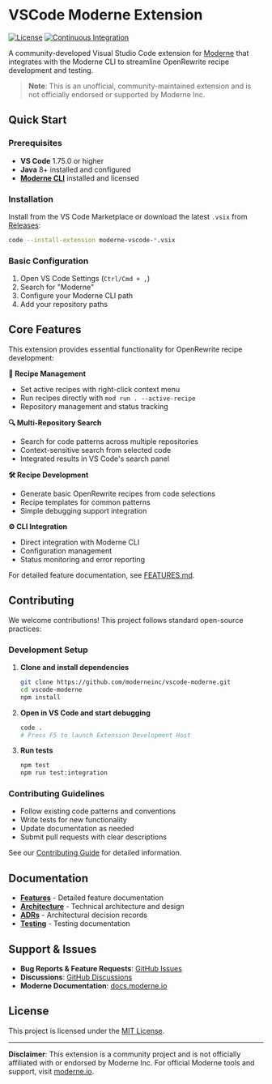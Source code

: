 # VSCode Moderne Extension

[![License](https://img.shields.io/badge/License-Apache_2.0-blue.svg)](https://opensource.org/licenses/Apache-2.0)
[![Continuous Integration](https://github.com/MBoegers/vscode-moderne/actions/workflows/ci.yml/badge.svg)](https://github.com/MBoegers/vscode-moderne/actions/workflows/ci.yml)

A community-developed Visual Studio Code extension for [Moderne](https://moderne.io) that integrates with the Moderne CLI to streamline OpenRewrite recipe development and testing.

> **Note**: This is an unofficial, community-maintained extension and is not officially endorsed or supported by Moderne Inc.

## Quick Start

### Prerequisites
- **VS Code** 1.75.0 or higher
- **Java** 8+ installed and configured
- **[Moderne CLI](https://docs.moderne.io/moderne-cli)** installed and licensed

### Installation

Install from the VS Code Marketplace or download the latest `.vsix` from [Releases](https://github.com/moderneinc/vscode-moderne/releases):

```bash
code --install-extension moderne-vscode-*.vsix
```

### Basic Configuration

1. Open VS Code Settings (`Ctrl/Cmd + ,`)
2. Search for "Moderne"
3. Configure your Moderne CLI path
4. Add your repository paths

## Core Features

This extension provides essential functionality for OpenRewrite recipe development:

**🎯 Recipe Management**
- Set active recipes with right-click context menu
- Run recipes directly with `mod run . --active-recipe`
- Repository management and status tracking

**🔍 Multi-Repository Search**
- Search for code patterns across multiple repositories
- Context-sensitive search from selected code
- Integrated results in VS Code's search panel

**🛠️ Recipe Development**
- Generate basic OpenRewrite recipes from code selections
- Recipe templates for common patterns
- Simple debugging support integration

**⚙️ CLI Integration**
- Direct integration with Moderne CLI
- Configuration management
- Status monitoring and error reporting

For detailed feature documentation, see [FEATURES.md](FEATURES.md).

## Contributing

We welcome contributions! This project follows standard open-source practices:

### Development Setup

1. **Clone and install dependencies**
   ```bash
   git clone https://github.com/moderneinc/vscode-moderne.git
   cd vscode-moderne
   npm install
   ```

2. **Open in VS Code and start debugging**
   ```bash
   code .
   # Press F5 to launch Extension Development Host
   ```

3. **Run tests**
   ```bash
   npm test
   npm run test:integration
   ```

### Contributing Guidelines

- Follow existing code patterns and conventions
- Write tests for new functionality
- Update documentation as needed
- Submit pull requests with clear descriptions

See our [Contributing Guide](CONTRIBUTING.md) for detailed information.

## Documentation

- **[Features](FEATURES.md)** - Detailed feature documentation
- **[Architecture](spec/project-architecture.md)** - Technical architecture and design
- **[ADRs](docs/adr/)** - Architectural decision records
- **[Testing](docs/integration-tests.md)** - Testing documentation

## Support & Issues

- **Bug Reports & Feature Requests**: [GitHub Issues](https://github.com/moderneinc/vscode-moderne/issues)
- **Discussions**: [GitHub Discussions](https://github.com/moderneinc/vscode-moderne/discussions)
- **Moderne Documentation**: [docs.moderne.io](https://docs.moderne.io/)

## License

This project is licensed under the [MIT License](LICENSE).

---

**Disclaimer**: This extension is a community project and is not officially affiliated with or endorsed by Moderne Inc. For official Moderne tools and support, visit [moderne.io](https://moderne.io).
